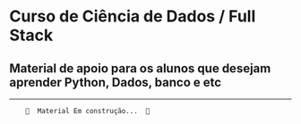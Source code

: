 # Curso de Ciência de Dados / Full Stack

## Material de apoio para os alunos que desejam aprender Python, Dados, banco e etc

------------------------------------------

        🚧  Material Em construção...  🚧
